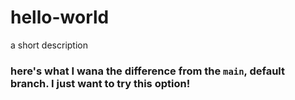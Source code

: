 # hello-world
a short description
### here's what I wana the difference from the `main`, default branch. I just want to try this option!
